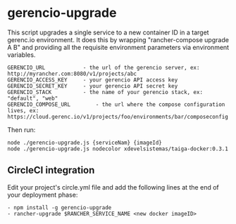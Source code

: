 # gerencio-upgrade
This script upgrades a single service to a new container ID in a target gerenc.io environment. It does this by wrapping "rancher-compose upgrade A B" and providing all the requisite environment parameters via environment variables. 

```
GERENCIO_URL         	- the url of the gerencio server, ex: http://myrancher.com:8080/v1/projects/abc
GERENCIO_ACCESS_KEY  	- your gerencio API access key
GERENCIO_SECRET_KEY  	- your gerencio API secret key 
GERENCIO_STACK       	- the name of your gerencio stack, ex: "default", "web"
GERENCIO_COMPOSE_URL		- the url where the compose configuration lives, ex: https://cloud.gerenc.io/v1/projects/foo/environments/bar/composeconfig
```

Then run:
```
node ./gerencio-upgrade.js {serviceNam} {imageId}
node ./gerencio-upgrade.js nodecolor xdevelsistemas/taiga-docker:0.3.1
```

## CircleCI integration
Edit your project's circle.yml file and add the following lines at the end of your deployment phase:

```
- npm install -g gerencio-upgrade 
- rancher-upgrade $RANCHER_SERVICE_NAME <new docker imageID> 
```
